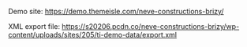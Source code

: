 Demo site: https://demo.themeisle.com/neve-constructions-brizy/

XML export file: https://s20206.pcdn.co/neve-constructions-brizy/wp-content/uploads/sites/205/ti-demo-data/export.xml